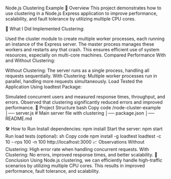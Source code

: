 
Node.js Clustering Example
📌 Overview
This project demonstrates how to use clustering in a Node.js Express application to improve performance, scalability, and fault tolerance by utilizing multiple CPU cores.

🚀 What I Did
Implemented Clustering:

Used the cluster module to create multiple worker processes, each running an instance of the Express server.
The master process manages these workers and restarts any that crash.
This ensures efficient use of system resources, especially on multi-core machines.
Compared Performance With and Without Clustering:

Without Clustering: The server runs as a single process, handling all requests sequentially.
With Clustering: Multiple worker processes run in parallel, handling more requests simultaneously.
Load Tested the Application Using loadtest Package:

Simulated concurrent users and measured response times, throughput, and errors.
Observed that clustering significantly reduced errors and improved performance.
📂 Project Structure
bash
Copy code
/node-cluster-example
│── server.js   # Main server file with clustering
│── package.json
│── README.md

🛠 How to Run
Install dependencies:
npm install
Start the server:
npm start
Run load tests (optional):
sh
Copy code
npm install -g loadtest
loadtest -c 10 --rps 100 -n 100 http://localhost:3000
📈 Observations
Without Clustering: High error rate when handling concurrent requests.
With Clustering: No errors, improved response times, and better scalability.
🎯 Conclusion
Using Node.js clustering, we can efficiently handle high-traffic scenarios by utilizing multiple CPU cores. This results in improved performance, fault tolerance, and scalability.
